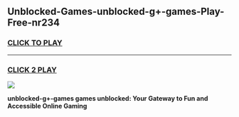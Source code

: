 
## Unblocked-Games-unblocked-g+-games-Play-Free-nr234
<h3>
<a href="https://premium76.site?title=unblocked-g+-games&ref=19M">CLICK TO PLAY</a></h3>
<hr>

<h3>
<a href="https://premium76.site?title=unblocked-g+-games&ref=19M">CLICK 2 PLAY</a>
  
</h3>

<a href="https://premium76.site?title=unblocked-g+-games&ref=19M"><img src="https://clearcache.store/games.png"></a>


**unblocked-g+-games games unblocked: Your Gateway to Fun and Accessible Online Gaming**
